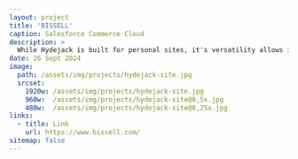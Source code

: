 ```yaml
---
layout: project
title: 'BISSELL'
caption: Salesforce Commerce Cloud
description: >
  While Hydejack is built for personal sites, it's versatility allows it to be used a product page as well.
date: 26 Sept 2024
image: 
  path: /assets/img/projects/hydejack-site.jpg
  srcset: 
    1920w: /assets/img/projects/hydejack-site.jpg
    960w:  /assets/img/projects/hydejack-site@0,5x.jpg
    480w:  /assets/img/projects/hydejack-site@0,25x.jpg
links:
  - title: Link
    url: https://www.bissell.com/
sitemap: false
---
```


